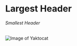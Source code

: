 # Largest Header
###### Smallest Header
![Image of Yaktocat](https://octodex.github.com/images/yaktocat.png)
